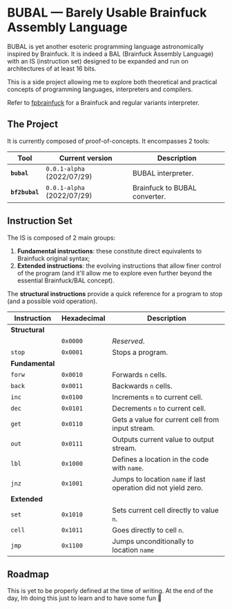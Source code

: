 # BUBAL &mdash; Barely Usable Brainfuck Assembly Language

BUBAL is yet another esoteric programming language astronomically inspired by Brainfuck. It is indeed a BAL (Brainfuck Assembly Language) with an IS (instruction set) designed to be expanded and run on architectures of at least 16 bits.

This is a side project allowing me to explore both theoretical and practical concepts of programming languages, interpreters and compilers.

Refer to [fpbrainfuck](https://github.com/ibnunes/fpbrainfuck) for a Brainfuck and regular variants interpreter.

## The Project

It is currently composed of proof-of-concepts. It encompasses 2 tools:

| Tool | Current version | Description |
| --- | --- | --- |
| **`bubal`**    | `0.0.1-alpha` (2022/07/29) | BUBAL interpreter. |
| **`bf2bubal`** | `0.0.1-alpha` (2022/07/29) | Brainfuck to BUBAL converter. |



## Instruction Set

The IS is composed of 2 main groups:

1. **Fundamental instructions**: these constitute direct equivalents to Brainfuck original syntax;
2. **Extended instructions**: the evolving instructions that allow finer control of the program (and it'll allow me to explore even further beyond the essential Brainfuck/BAL concept).

The **structural instructions** provide a quick reference for a program to stop (and a possible void operation).


| Instruction | Hexadecimal | Description |
| --- | --- | --- |
| **Structural** |
|        | `0x0000` | _Reserved_. |
| `stop` | `0x0001` | Stops a program. |
| **Fundamental** |
| `forw` | `0x0010` | Forwards `n` cells. |
| `back` | `0x0011` | Backwards `n` cells. |
| `inc`  | `0x0100` | Increments `n` to current cell. |
| `dec`  | `0x0101` | Decrements `n` to current cell. |
| `get`  | `0x0110` | Gets a value for current cell from input stream. |
| `out`  | `0x0111` | Outputs current value to output stream. |
| `lbl`  | `0x1000` | Defines a location in the code with `name`. |
| `jnz`  | `0x1001` | Jumps to location `name` if last operation did not yield zero. |
| **Extended** |
| `set`  | `0x1010` | Sets current cell directly to value `n`. |
| `cell` | `0x1011` | Goes directly to cell `n`. |
| `jmp`  | `0x1100` | Jumps unconditionally to location `name` |


## Roadmap

This is yet to be properly defined at the time of writing. At the end of the day, Iḿ doing this just to learn and to have some fun 🙂

